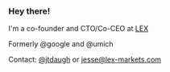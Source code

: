 ### Hey there!

I'm a co-founder and CTO/Co-CEO at [LEX](lex-markets.com)

Formerly @google and @umich

Contact: [@jtdaugh](twitter.com/jtdaugh) or jesse@lex-markets.com
